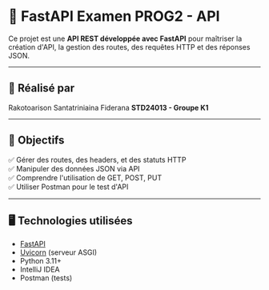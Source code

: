 # 🚀 FastAPI Examen PROG2 - API

Ce projet est une **API REST développée avec FastAPI** pour maîtriser la création d'API, la gestion des routes, des requêtes HTTP et des réponses JSON.

---

## 👤 Réalisé par

Rakotoarison Santatriniaina Fiderana
**STD24013 - Groupe K1**

---

## 🎯 Objectifs

✅ Gérer des routes, des headers, et des statuts HTTP  
✅ Manipuler des données JSON via API  
✅ Comprendre l'utilisation de GET, POST, PUT  
✅ Utiliser Postman pour le test d'API

---

## 🖥️ Technologies utilisées

- [FastAPI](https://fastapi.tiangolo.com/)
- [Uvicorn](https://www.uvicorn.org/) (serveur ASGI)
- Python 3.11+
- IntelliJ IDEA
- Postman (tests)